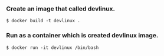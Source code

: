### Create an image that called devlinux.
```
$ docker build -t devlinux .
```

### Run as a container which is created devlinux image.
```
$ docker run -it devlinux /bin/bash
```
